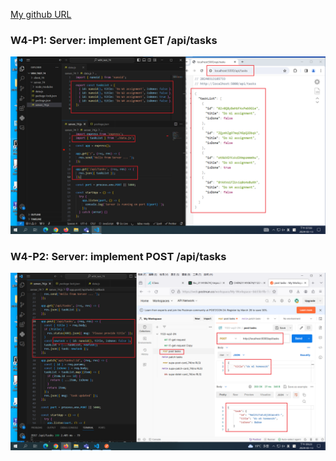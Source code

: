 [My github URL](https://github.com/CHEN211410674/1122-wp2-2N_74)

### W4-P1: Server: implement GET /api/tasks

![](w04_p1.png)

### W4-P2: Server: implement POST /api/tasks

![](w04_p2.png)
